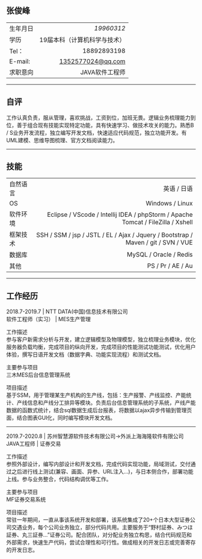 ## 张俊峰
| | | 
| :-----| ----: | 
| 生年月日 | _19960312_ | 
| 学历 | 19届本科（计算机科学与技术）| 
| Tel： | 18892893198  | 
| E-mail:  | 1352577024@qq.com| 
| 求职意向| JAVA软件工程师| 
---
## 自评
工作认真负责，服从管理，喜欢挑战，工资到位，加班无畏。逻辑业务梳理能力到位，善于组合现有技能实现特定功能，具有快速学习、做技术攻关的能力。熟悉B / S业务开发流程，独立编写开发文档，快速适应代码规范，独立功能开发。有UML建模、思维导图梳理、官方文档阅读能力。

---
## 技能
| | | 
| :-----| ----: | 
| 自然语言| 英语 / 日语| 
| OS| Windows / Linux| 
| 软件环境 | Eclipse / VScode / Intellij IDEA / phpStorm / Apache Tomcat / FileZilla / Xshell| 
| 框架技术 | SSH / SSM / jsp / JSTL / EL / Ajax / Jquery / Bootstrap / Maven / git / SVN / VUE| 
| 数据库 | MySQL / Oracle / Redis | 
| 其他 | PS / Pr / AE / Au | 
---
## 工作经历  
2018.7-2019.7  |  NTT DATA(中国)信息技术有限公司  
软件工程师（实习） | MES生产管理 

工作描述   
参与客户新需求分析与开发，建立逻辑模型及物理模型，独立梳理业务模块，优化服务器负载均衡，完成项目的纵向开发，完成项目的性能测试功能测试，优化用户体验，撰写日语开发文档（数据字典、功能实现流程）和测试文档。  

主要参与项目  
三木MES后台信息管理系统

项目描述  
基于SSM，用于管理某生产机构的生产线，包括：生产报警、产线监控、产能统计、产线信息和产线分工排异等模块。负责后台信息管理系统的子系统，产线产能数据的函数式统计，结合sql数据生成后台报表，将数据以ajax异步传输到管理页面，结合图表GUI化，同时编写模块开发文档。

---
2019.7-2020.8  |  苏州智慧源软件技术有限公司→外派上海海隆软件有限公司  
JAVA工程师 | 证券交易

工作描述   
参照外部设计，编写内部设计和开发文档，完成代码实现功能，局域测试，交付通过之后进行线上测试(兼容、画面、异参、URL注入...)，与日本侧合作，部署功能上线。参与业务整合，代码结构调优等工作。

主要参与项目  
MF证券交易系统

项目描述  
常驻一年期间，一直从事该系统开发和部署，该系统集成了20+个日本大型证券公司交遇业务，每个公司业务独立，部分代码共用。主要服务于“野村証券、みつほ証券、丸三証券...”证券公司。配合团队，对分配业务独立构思，结合代码规范和外部需求，快速生产代码，尝试合理性和可行性。做成相关的开发日志或完善寄存的开发日志。



